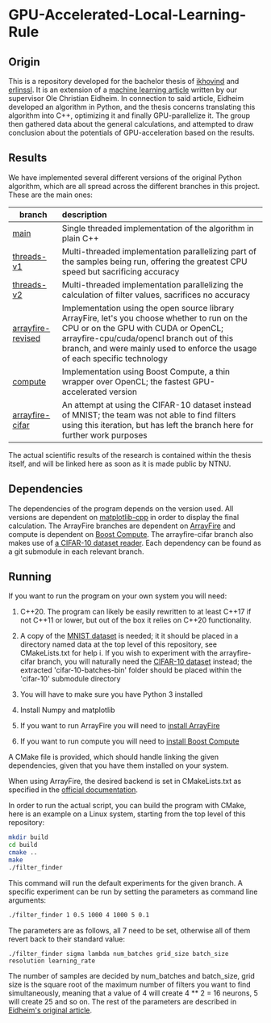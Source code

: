 # GPU-Accelerated-Local-Learning-Rule

## Origin

This is a repository developed for the bachelor thesis of [ikhovind](https:://github.com/ikhovind) and [erlinssl](https://github.com/erlinssl). It is an extension of a [machine learning article](https://arxiv.org/abs/2205.00920) written by our supervisor Ole Christian Eidheim. In connection to said article, Eidheim developed an algorithm in Python, and the thesis concerns translating this algorithm into C++, optimizing it and finally GPU-parallelize it. The group then gathered data about the general calculations, and attempted to draw conclusion about the potentials of GPU-acceleration based on the results.


## Results

We have implemented several different versions of the original Python algorithm, which are all spread across the different branches in this project. These are the main ones:

| branch                                                       | description                                                  |
| ------------------------------------------------------------ | :----------------------------------------------------------- |
| [main](https://github.com/ikhovind/GPU-Accelerated-Local-Learning-Rule/tree/main) | Single threaded implementation of the algorithm in plain C++ |
| [threads-v1](https://github.com/ikhovind/GPU-Accelerated-Local-Learning-Rule/tree/threads-v1) | Multi-threaded implementation parallelizing part of the samples being run, offering the greatest CPU speed but sacrificing accuracy |
| [threads-v2](https://github.com/ikhovind/GPU-Accelerated-Local-Learning-Rule/tree/threads-v2) | Multi-threaded implementation parallelizing the calculation of filter values, sacrifices no accuracy |
| [arrayfire-revised](https://github.com/ikhovind/GPU-Accelerated-Local-Learning-Rule/tree/arrayfire-revised) | Implementation using the open source library ArrayFire, let's you choose whether to run on the CPU or on the GPU with CUDA or OpenCL; arrayfire-cpu/cuda/opencl branch out of this branch, and were mainly used to enforce the usage of each specific technology |
| [compute](https://github.com/ikhovind/GPU-Accelerated-Local-Learning-Rule/tree/compute) | Implementation using Boost Compute, a thin wrapper over OpenCL; the  fastest GPU-accelerated version |
| [arrayfire-cifar](https://github.com/ikhovind/GPU-Accelerated-Local-Learning-Rule/tree/arrayfire-cifar) | An attempt at using the CIFAR-10 dataset instead of MNIST; the team was not able to find filters using this iteration, but has left the branch here for further work purposes |

The actual scientific results of the research is contained within the thesis itself, and will be linked here as soon as it is made public by NTNU.

## Dependencies

The dependencies of the program depends on the version used. All versions are dependent on [matplotlib-cpp](https://github.com/lava/matplotlib-cpp) in order to display the final calculation. The ArrayFire branches are dependent on [ArrayFire](https://github.com/arrayfire/arrayfire) and compute is dependent on [Boost Compute](https://github.com/boostorg/compute). The arrayfire-cifar branch also makes use of [a CIFAR-10 dataset reader](https://github.com/wichtounet/cifar-10). Each dependency can be found as a git submodule in each relevant branch. 



## Running

If you want to run the program on your own system you will need:

1. C++20. The program can likely be easily rewritten to at least C++17 if not C++11 or lower, but out of the box it relies on C++20 functionality.  

2. A copy of the [MNIST dataset](http://yann.lecun.com/exdb/mnist/) is needed; it it should be placed in a directory named data at the top level of this repository, see CMakeLists.txt for help
    i. If you wish to experiment with the arrayfire-cifar branch, you will naturally need the [CIFAR-10 dataset](https://www.cs.toronto.edu/~kriz/cifar.html) instead; the extracted 'cifar-10-batches-bin' folder should be placed within the 'cifar-10' submodule directory
3. You will have to make sure you have Python 3 installed
4. Install Numpy and matplotlib
5. If you want to run ArrayFire you will need to [install ArrayFire](https://arrayfire.org/docs/installing.htm)
6. If you want to run compute you will need to [install Boost Compute](http://boostorg.github.io/compute/boost_compute/getting_started.html)

A CMake file is provided, which should handle linking the given dependencies, given that you have them installed on your system. 

When using ArrayFire, the desired backend is set in CMakeLists.txt as specified in the [official documentation](https://arrayfire.org/docs/using_on_linux.htm).


In order to run the actual script, you can build the program with CMake, here is an example on a Linux system, starting from the top level of this repository:

```bash
mkdir build
cd build
cmake ..
make
./filter_finder
```

This command will run the default experiments for the given branch. A specific experiment can be run by setting the parameters as command line arguments:

```bash
./filter_finder 1 0.5 1000 4 1000 5 0.1
```

The parameters are as follows, all 7 need to be set, otherwise all of them revert back to their standard value:

```
./filter_finder sigma lambda num_batches grid_size batch_size resolution learning_rate
```

The number of samples are decided by num_batches and batch_size, grid size is the square root of the maximum number of filters you want to find simultaneously, meaning that a value of 4 will create 4 ** 2 = 16 neurons, 5 will create 25 and so on. The rest of the parameters are described in [Eidheim's original article](https://arxiv.org/abs/2205.00920).
